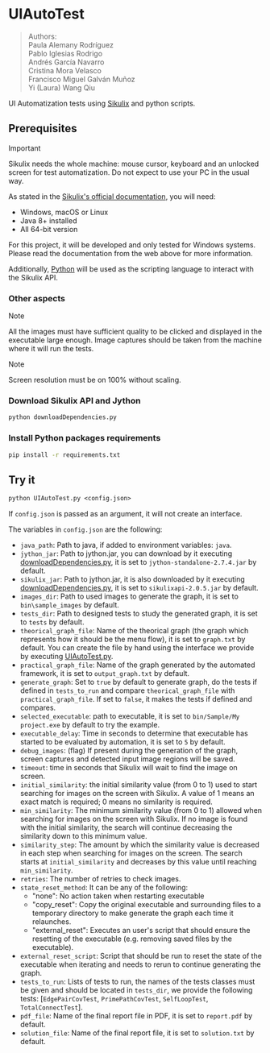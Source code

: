 # UIAutoTest

> Authors:  
> Paula Alemany Rodríguez  
> Pablo Iglesias Rodrigo  
> Andrés García Navarro  
> Cristina Mora Velasco  
> Francisco Miguel Galván Muñoz  
> Yi (Laura) Wang Qiu  

UI Automatization tests using [Sikulix](https://sikulix.github.io/docs/) and python scripts.

## Prerequisites

> [!IMPORTANT]
> Sikulix needs the whole machine: mouse cursor, keyboard and an unlocked screen for test automatization. Do not expect to use your PC in the usual way.

As stated in the [Sikulix's official documentation](https://sikulix.github.io/docs/start/installation), you will need:

- Windows, macOS or Linux
- Java 8+ installed
- All 64-bit version

For this project, it will be developed and only tested for Windows systems. Please read the documentation from the web above for more information.

Additionally, [Python](https://www.python.org/downloads/) will be used as the scripting language to interact with the Sikulix API.

### Other aspects

> [!NOTE]
> All the images must have sufficient quality to be clicked and displayed in the executable large enough. Image captures should be taken from the machine where it will run the tests.

> [!NOTE]
> Screen resolution must be on 100% without scaling.

### Download Sikulix API and Jython

```py
python downloadDependencies.py
```

### Install Python packages requirements

```cmd
pip install -r requirements.txt
```

## Try it

```ps
python UIAutoTest.py <config.json>
```

If `config.json` is passed as an argument, it will not create an interface.

The variables in `config.json` are the following:

- `java_path`: Path to java, if added to environment variables: `java`.
- `jython_jar`: Path to jython.jar, you can download by it executing [downloadDependencies.py](downloadDependencies.py), it is set to `jython-standalone-2.7.4.jar` by default.
- `sikulix_jar`: Path to jython.jar, it is also downloaded by it executing [downloadDependencies.py](downloadDependencies.py), it is set to `sikulixapi-2.0.5.jar` by default.
- `images_dir`: Path to used images to generate the graph, it is set to `bin\sample_images` by default.
- `tests_dir`: Path to designed tests to study the generated graph, it is set to `tests` by default.
- `theorical_graph_file`: Name of the theorical graph (the graph which represents how it should be the menu flow), it is set to `graph.txt` by default. You can create the file by hand using the interface we provide by executing [UIAutoTest.py](UIAutoTest.py).
- `practical_graph_file`: Name of the graph generated by the automated framework, it is set to `output_graph.txt` by default.
- `generate_graph`: Set to `true` by default to generate graph, do the tests if defined in `tests_to_run` and compare `theorical_graph_file` with `practical_graph_file`. If set to `false`, it makes the tests if defined and compares.
- `selected_executable`: path to executable, it is set to `bin/Sample/My project.exe` by default to try the example.
- `executable_delay`: Time in seconds to determine that executable has started to be evaluated by automation, it is set to `5` by default.
- `debug_images`: (flag) If present during the generation of the graph, screen captures and detected input image regions will be saved.
- `timeout`: time in seconds that Sikulix will wait to find the image on screen.
- `initial_similarity`: the initial similarity value (from 0 to 1) used to start searching for images on the screen with Sikulix. A value of 1 means an exact match is required; 0 means no similarity is required.
- `min_similarity`: The minimum similarity value (from 0 to 1) allowed when searching for images on the screen with Sikulix. If no image is found with the initial similarity, the search will continue decreasing the similarity down to this minimum value.
- `similarity_step`: The amount by which the similarity value is decreased in each step when searching for images on the screen. The search starts at `initial_similarity` and decreases by this value until reaching `min_similarity`.
- `retries`: The number of retries to check images.
- `state_reset_method`: It can be any of the following:
  - "none": No action taken when restarting executable
  - "copy_reset": Copy the original executable and surrounding files to a temporary directory to make generate the graph each time it relaunches.
  - "external_reset": Executes an user's script that should ensure the resetting of the executable (e.g. removing saved files by the executable).
- `external_reset_script`: Script that should be run to reset the state of the executable when iterating and needs to rerun to continue generating the graph.
- `tests_to_run`: Lists of tests to run, the names of the tests classes must be given and should be located in `tests_dir`, we provide the following tests: [`EdgePairCovTest`, `PrimePathCovTest`, `SelfLoopTest`, `TotalConnectTest`].
- `pdf_file`: Name of the final report file in PDF, it is set to `report.pdf` by default.
- `solution_file`: Name of the final report file, it is set to `solution.txt` by default.
